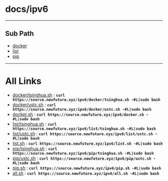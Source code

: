 
# docs/ipv6
---

## Sub Path

* [docker](docker/)
* [list](list/)
* [pip](pip/)

---

# All Links

* [docker/tsinghua.sh](docker/tsinghua.sh) : **`curl https://source.newfuture.xyz/ipv6/docker/tsinghua.sh -#L|sudo bash`** 
* [docker/ustc.sh](docker/ustc.sh) : **`curl https://source.newfuture.xyz/ipv6/docker/ustc.sh -#L|sudo bash`** 
* [docker.sh](docker.sh) : **`curl https://source.newfuture.xyz/ipv6/docker.sh -#L|sudo bash`** 
* [list/tsinghua.sh](list/tsinghua.sh) : **`curl https://source.newfuture.xyz/ipv6/list/tsinghua.sh -#L|sudo bash`** 
* [list/ustc.sh](list/ustc.sh) : **`curl https://source.newfuture.xyz/ipv6/list/ustc.sh -#L|sudo bash`** 
* [list.sh](list.sh) : **`curl https://source.newfuture.xyz/ipv6/list.sh -#L|sudo bash`** 
* [pip/tsinghua.sh](pip/tsinghua.sh) : **`curl https://source.newfuture.xyz/ipv6/pip/tsinghua.sh -#L|sudo bash`** 
* [pip/ustc.sh](pip/ustc.sh) : **`curl https://source.newfuture.xyz/ipv6/pip/ustc.sh -#L|sudo bash`** 
* [pip.sh](pip.sh) : **`curl https://source.newfuture.xyz/ipv6/pip.sh -#L|sudo bash`** 
* [all.sh](all.sh) : **`curl https://source.newfuture.xyz/ipv6/all.sh -#L|sudo bash`** 
